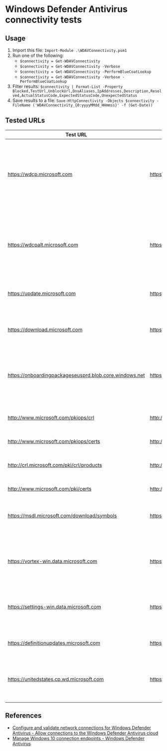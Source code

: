 # Windows Defender Antivirus connectivity tests

## Usage

1. Import this file: `Import-Module .\WDAVConnectivity.psm1`
1. Run one of the following:
    * `$connectivity = Get-WDAVConnectivity`
    * `$connectivity = Get-WDAVConnectivity -Verbose`
    * `$connectivity = Get-WDAVConnectivity -PerformBlueCoatLookup`
    * `$connectivity = Get-WDAVConnectivity -Verbose -PerformBlueCoatLookup`
1. Filter results: `$connectivity | Format-List -Property Blocked,TestUrl,UnblockUrl,DnsAliases,IpAddresses,Description,Resolved,ActualStatusCode,ExpectedStatusCode,UnexpectedStatus`
1. Save results to a file: `Save-HttpConnectivity -Objects $connectivity -FileName ('WDAVConnectivity_{0:yyyyMMdd_HHmmss}' -f (Get-Date))`

## Tested URLs

| Test URL | URL to Unblock | Description |
| -- | -- | -- |
| <https://wdcp.microsoft.com> | <https://wdcp.microsoft.com> | Windows Defender Antivirus cloud-delivered protection service, also referred to as Microsoft Active Protection Service (MAPS). Used by Windows Defender Antivirus to provide cloud-delivered protection. |
| <https://wdcpalt.microsoft.com> | <https://wdcpalt.microsoft.com> | Windows Defender Antivirus cloud-delivered protection service, also referred to as Microsoft Active Protection Service (MAPS). Used by Windows Defender Antivirus to provide cloud-delivered protection. |
| <https://update.microsoft.com> | <https://*.update.microsoft.com> | Microsoft Update Service (MU). Signature and product updates. |
| <https://download.microsoft.com> | <https://*.download.microsoft.com> | Alternate location for Windows Defender Antivirus definition updates if the installed definitions fall out of date (7 or more days behind). |
| <https://onboardingpackageseusprd.blob.core.windows.net> | <https://*.blob.core.windows.net> | Malware submission storage. Upload location for files submitted to Microsoft via the Submission form or automatic sample submission. |
| <http://www.microsoft.com/pkiops/crl> | <http://www.microsoft.com/pkiops> | Microsoft Certificate Revocation List (CRL). Used by Windows when creating the SSL connection to MAPS for updating the CRL. |
| <http://www.microsoft.com/pkiops/certs> | <http://www.microsoft.com/pkiops> | |
| <http://crl.microsoft.com/pki/crl/products> | <http://crl.microsoft.com> | Microsoft Certificate Revocation List (CRL). Used by Windows when creating the SSL connection to MAPS for updating the CRL. |
| <http://www.microsoft.com/pki/certs> | <http://www.microsoft.com/pki> | |
| <https://msdl.microsoft.com/download/symbols> | <https://msdl.microsoft.com/download/symbols> | Microsoft Symbol Store. Used by Windows Defender Antivirus to restore certain critical files during remediation flows. |
| <https://vortex-win.data.microsoft.com> | <https://vortex-win.data.microsoft.com> | Used by Windows to send client diagnostic data, Windows Defender Antivirus uses this for product quality monitoring purposes. |
| <https://settings-win.data.microsoft.com> | <https://settings-win.data.microsoft.com> | Used by Windows to send client diagnostic data, Windows Defender Antivirus uses this for product quality monitoring purposes. |
| <https://definitionupdates.microsoft.com> | <https://definitionupdates.microsoft.com> | Windows Defender Antivirus definition updates for Windows 10 1709+ |
| <https://unitedstates.cp.wd.microsoft.com> | <https://unitedstates.cp.wd.microsoft.com> | Geo-affinity URL for wdcp.microsoft.com and wdcpalt.microsoft.com as of 06/26/2018 with WDAV 4.18.1806.18062+. |

## References

* [Configure and validate network connections for Windows Defender Antivirus - Allow connections to the Windows Defender Antivirus cloud](https://docs.microsoft.com/en-us/windows/security/threat-protection/windows-defender-antivirus/configure-network-connections-windows-defender-antivirus#allow-connections-to-the-windows-defender-antivirus-cloud)
* [Manage Windows 10 connection endpoints - Windows Defender Antivirus](https://docs.microsoft.com/en-us/windows/privacy/manage-windows-endpoints#windows-defender)
